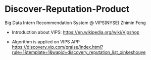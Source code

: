 # Discover-Reputation-Product
Big Data Intern Recommendation System @ VIPS(NYSE) Zhimin Feng

- Introduction about VIPS: https://en.wikipedia.org/wiki/Vipshop

- Algorithm is applied on VIPS APP https://discovery.vip.com/praise/index.html?rule=1&template=1&wapid=discovery_reputation_list_xinkeshouye
